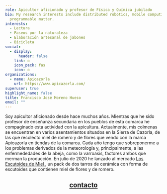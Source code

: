 ```yaml
---
role: Apicultor aficionado y profesor de Física y Química jubilado
bio: My research interests include distributed robotics, mobile computing and
  programmable matter.
interests:
  - Lectura
  - Paseos por la naturaleza
  - Elaboración artesanal de jabones
  - Bicicleta
social:
  - display:
      header: false
    link: o
    icon_pack: fas
    icon: o
organizations:
  - name: Apicazorla
    url: https://www.apicazorla.com/
superuser: true
highlight_name: false
title: Francisco José Moreno Hueso
email: ""
---
```


Soy apicultor aficionado desde hace muchos años. Mientras que he sido profesor de enseñanza secundaria en los pueblos de esta comarca he compaginado esta actividad con la apicultura. Actualmente, mis colmenas se encuentran en varios asentamientos situados en la Sierra de Cazorla, de las que recolecto miel de romero y de flores que vendo con la marca Apicazorla en tiendas de la comarca. Cada año tengo que sobreponerme a los problemas derivados de la meteorología y, principalmente, a las enfermededades de la abeja, como la varroasis, factores ambos que merman la producción. En julio de 2020 he lanzado al mercado [Los Escutoides de Miel ](https://www.apicazorla.com/post/getting-started), un pack de dos tarros de cerámica con forma de escutoides que contienen miel de flores y de romero.


<center>
 <h2><a href="mailto:fisicayquimica@telefonica.net">contacto</a>